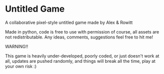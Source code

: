 # Untitled Game

A collaborative pixel-style untitled game made by Alex &amp; Rowitt

Made in python, code is free to use with permission of course, all assets are not redistributable.
Any ideas, comments, suggestions feel free to hit me!

WARNING!!

This game is heavily under-developed, poorly coded, or just doesn't work at all, updates are pushed randomly, and things will break all the time, play at your own risk :)
